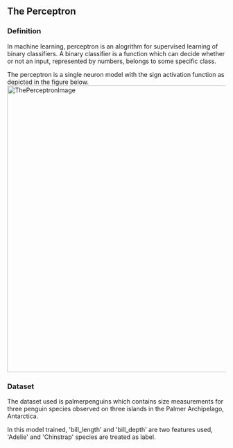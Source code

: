 ## The Perceptron

### Definition
In machine learning, perceptron is an alogrithm for supervised learning of binary classifiers. A binary classifier is a function which can decide whether or not an input, represented by numbers, belongs to some specific class.


The perceptron is a single neuron model with the sign activation function as depicted in the figure below.
<img width="661" alt="ThePerceptronImage" src="https://user-images.githubusercontent.com/98184249/162345625-c72d7082-7dc9-4b55-9ac2-5eef5a300820.png">


### Dataset 

The dataset used is palmerpenguins which contains size measurements for three penguin species observed on three islands in the Palmer Archipelago, Antarctica.

In this model trained, 'bill_length' and 'bill_depth' are two features used, 'Adelie' and 'Chinstrap' species are treated as label.

